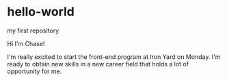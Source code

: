# hello-world
my first repository

Hi I'm Chase!

I'm really excited to start the front-end program at Iron Yard on Monday.  I'm ready to obtain new skills in a new career field that holds a lot of opportunity for me.
